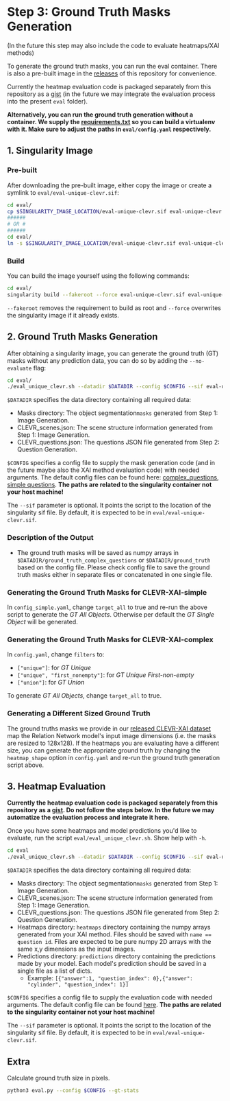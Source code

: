 # Step 3: Ground Truth Masks Generation 
(In the future this step may also include the code to evaluate heatmaps/XAI methods)

To generate the ground truth masks, you can run the eval container. There is also a pre-built image in the [releases](https://github.com/ahmedmagdiosman/simply-clevr-dataset/releases) of this repository for convenience. 

Currently the heatmap evaluation code is packaged separately from this repository as a [gist](https://gist.github.com/ArrasL/0bc02ef98e369f861aec40145a58e356) (in the future we may integrate the evaluation process into the present `eval` folder).

**Alternatively, you can run the ground truth generation without a container. We supply the [requirements.txt](https://github.com/ahmedmagdiosman/simply-clevr-dataset/blob/master/eval/requirements.txt) so you can build a virtualenv with it. Make sure to adjust the paths in `eval/config.yaml` respectively.**


## 1. Singularity Image

### Pre-built


After downloading the pre-built image, either copy the image or create a symlink to `eval/eval-unique-clevr.sif`:

```bash
cd eval/
cp $SINGULARITY_IMAGE_LOCATION/eval-unique-clevr.sif eval-unique-clevr.sif
######
# OR #
######
cd eval/
ln -s $SINGULARITY_IMAGE_LOCATION/eval-unique-clevr.sif eval-unique-clevr.sif
```


### Build

You can build the image yourself using the following commands:
```bash
cd eval/
singularity build --fakeroot --force eval-unique-clevr.sif eval-unique-clevr.def
```
`--fakeroot` removes the requirement to build as root and `--force` overwrites the singularity image if it already exists.


## 2. Ground Truth Masks Generation

After obtaining a singularity image, you can generate the ground truth (GT) masks without any prediction data, you can do so by adding the `--no-evaluate` flag:

```bash
cd eval/
./eval_unique_clevr.sh --datadir $DATADIR --config $CONFIG --sif eval-unique-clevr.sif --no-evaluate
```

`$DATADIR` specifies the data directory containing all required data: 
* Masks directory: The object segmentation`masks` generated from Step 1: Image Generation.
* CLEVR_scenes.json: The scene structure information generated from Step 1: Image Generation.
* CLEVR_questions.json: The questions JSON file generated from Step 2: Question Generation.

`$CONFIG` specifies a config file to supply the mask generation code (and in the future maybe also the XAI method evaluation code) with needed arguments. The default config files can be found here: [complex_questions](config.yaml), [simple questions](config_simple.yaml).
**The paths are related to the singularity container not your host machine!**

The `--sif` parameter is optional. It points the script to the location of the singularity sif file. By default, it is expected to be in `eval/eval-unique-clevr.sif`.

### Description of the Output

* The ground truth masks will be saved as numpy arrays in `$DATADIR/ground_truth_complex_questions` or `$DATADIR/ground_truth` based on the config file. Please check config file to save the ground truth masks either in separate files or concatenated in one single file.


### Generating the Ground Truth Masks for CLEVR-XAI-simple

In `config_simple.yaml`, change `target_all` to true and re-run the above script to generate the *GT All Objects*.
Otherwise per default the *GT Single Object* will be generated.

### Generating the Ground Truth Masks for CLEVR-XAI-complex

In `config.yaml`, change `filters` to:

- `["unique"]`: for *GT Unique*
- `["unique", "first_nonempty"]`: for *GT Unique First-non-empty*
- `["union"]`: for *GT Union*

To generate *GT All Objects*, change `target_all` to true.

### Generating a Different Sized Ground Truth
The ground truths masks we provide in our [released CLEVR-XAI dataset](https://github.com/ahmedmagdiosman/simply-clevr-dataset/releases) map the Relation Network model's input image dimensions (i.e. the masks are resized to 128x128).
If the heatmaps you are evaluating have a different size, you can generate the appropriate ground truth by changing the `heatmap_shape` option in `config.yaml` and re-run the ground truth generation script above.


## 3. Heatmap Evaluation


**Currently the heatmap evaluation code is packaged separately from this repository as a [gist](https://gist.github.com/ArrasL/0bc02ef98e369f861aec40145a58e356). Do not follow the steps below. In the future we may automatize the evaluation process and integrate it here.**

Once you have some heatmaps and model predictions you'd like to evaluate, run the script `eval/eval_unique_clevr.sh`. Show help with `-h`.

```bash
cd eval
./eval_unique_clevr.sh --datadir $DATADIR --config $CONFIG --sif eval-unique-clevr.sif
```

`$DATADIR` specifies the data directory containing all required data: 
* Masks directory: The object segmentation`masks` generated from Step 1: Image Generation.
* CLEVR_scenes.json: The scene structure information generated from Step 1: Image Generation.
* CLEVR_questions.json: The questions JSON file generated from Step 2: Question Generation.
* Heatmaps directory: `heatmaps` directory containing the numpy arrays generated from your XAI method. Files should be saved with `name == question id`. Files are expected to be pure numpy 2D arrays with the same x,y dimensions as the input images.
* Predictions directory: `predictions` directory containing the predictions made by your model. Each model's prediction should be saved in a single file as a list of dicts.
    - Example: `[{"answer":1, "question_index": 0},{"answer": "cylinder", "question_index": 1}]`

`$CONFIG` specifies a config file to supply the evaluation code with needed arguments. The default config file can be found [here](https://github.com/ahmedmagdiosman/simply-clevr-dataset/blob/master/eval/config.yaml). **The paths are related to the singularity container not your host machine!**

The `--sif` parameter is optional. It points the script to the location of the singularity sif file. By default, it is expected to be in `eval/eval-unique-clevr.sif`.

## Extra

Calculate ground truth size in pixels.

```bash
python3 eval.py --config $CONFIG --gt-stats
```
